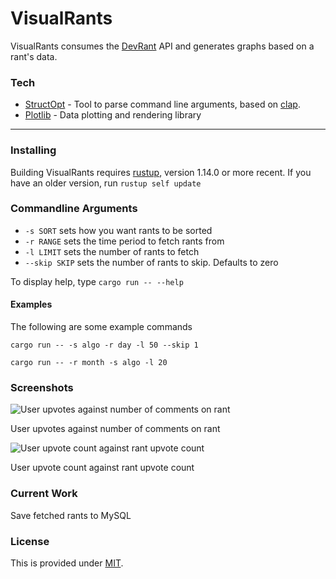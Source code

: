 # VisualRants

VisualRants consumes the [DevRant](https://devrant.com/feed) API and generates graphs based on a rant's data.


### Tech

* [StructOpt](https://github.com/TeXitoi/structopt) - Tool to parse command line arguments, based on [clap](https://crates.io/crates/clap).
* [Plotlib](https://docs.rs/plotlib/0.3.0/plotlib/) - Data plotting and rendering library


----
### Installing

Building VisualRants requires [rustup](https://github.com/rust-lang/rustup.rs), version 1.14.0 or more recent. If you have an older version, run ```rustup self update```


### Commandline Arguments

* ```-s SORT``` sets how you want rants to be sorted
* ```-r RANGE``` sets the time period to fetch rants from
* ```-l LIMIT``` sets the number of rants to fetch
* ```--skip SKIP``` sets the number of rants to skip. Defaults to zero

To display help, type ```cargo run -- --help```

#### Examples
The following are some example commands

```cargo run -- -s algo -r day -l 50 --skip 1```

```cargo run -- -r month -s algo -l 20```

### Screenshots
![User upvotes against number of comments on rant](screenshots/user_comments.png)

User upvotes against number of comments on rant

![User upvote count against rant upvote count](screenshots/user_rants.png)

User upvote count against rant upvote count

### Current Work

Save fetched rants to MySQL


### License

This is provided under [MIT](https://github.com/okevese/VisualRants/blob/master/LICENSE).